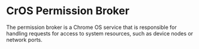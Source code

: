 # CrOS Permission Broker

The permission broker is a Chrome OS service that is responsible for handling
requests for access to system resources, such as device nodes or network ports.
